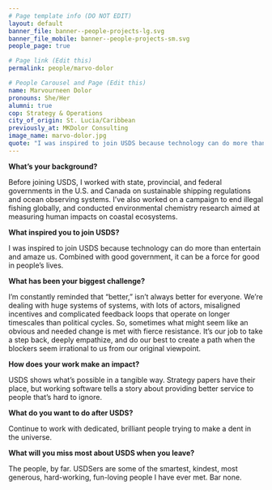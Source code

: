 ```yaml
---
# Page template info (DO NOT EDIT)
layout: default
banner_file: banner--people-projects-lg.svg
banner_file_mobile: banner--people-projects-sm.svg
people_page: true

# Page link (Edit this)
permalink: people/marvo-dolor

# People Carousel and Page (Edit this)
name: Marvourneen Dolor
pronouns: She/Her
alumni: true
cop: Strategy & Operations
city_of_origin: St. Lucia/Caribbean
previously_at: MKDolor Consulting
image_name: marvo-dolor.jpg
quote: "I was inspired to join USDS because technology can do more than entertain and amaze us. Combined with good government, it can be a force for good in people’s lives."
---
```


**What’s your background?**

Before joining USDS, I worked with state, provincial, and federal governments in the U.S. and Canada on sustainable shipping regulations and ocean observing systems. I’ve also worked on a campaign to end illegal fishing globally, and conducted environmental chemistry research aimed at measuring human impacts on coastal ecosystems.

**What inspired you to join USDS?**

I was inspired to join USDS because technology can do more than entertain and amaze us. Combined with good government, it can be a force for good in people’s lives.

**What has been your biggest challenge?**

I’m constantly reminded that “better,” isn’t always better for everyone. We’re dealing with huge systems of systems, with lots of actors, misaligned incentives and complicated feedback loops that operate on longer timescales than political cycles. So, sometimes what might seem like an obvious and needed change is met with fierce resistance. It’s our job to take a step back, deeply empathize, and do our best to create a path when the blockers seem irrational to us from our original viewpoint.

**How does your work make an impact?**

USDS shows what’s possible in a tangible way. Strategy papers have their place, but working software tells a story about providing better service to people that’s hard to ignore.

**What do you want to do after USDS?**

Continue to work with dedicated, brilliant people trying to make a dent in the universe.

**What will you miss most about USDS when you leave?**

The people, by far. USDSers are some of the smartest, kindest, most generous, hard-working, fun-loving people I have ever met. Bar none.
